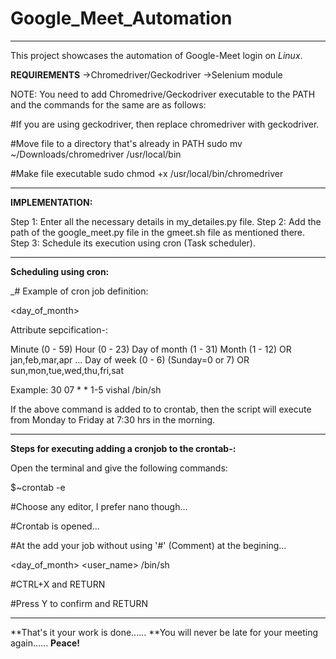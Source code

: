 # Google_Meet_Automation
__________________________________________________________________________________________________________________________________________________________________

This project showcases the automation of Google-Meet login on *Linux*.

**REQUIREMENTS**
->Chromedriver/Geckodriver
->Selenium module

NOTE:
You need to add Chromedrive/Geckodriver executable to the PATH and the commands for the same are as follows:

#If you are using geckodriver, then replace chromedriver with geckodriver.

#Move file to a directory that's already in PATH
sudo mv ~/Downloads/chromedriver /usr/local/bin

#Make file executable
sudo chmod +x /usr/local/bin/chromedriver
__________________________________________________________________________________________________________________________________________________________________


**IMPLEMENTATION:**

Step 1: Enter all the necessary details in my_detailes.py file.
Step 2: Add the path of the google_meet.py file in the gmeet.sh file as mentioned there.
Step 3: Schedule its execution using cron (Task scheduler).

__________________________________________________________________________________________________________________________________________________________________


**Scheduling using cron:**

_# Example of cron job definition:

<min> <hour> <day_of_month> <month> <day> <user-name> <command to be executed>
  
  Attribute sepcification-:
  
  Minute (0 - 59)
  Hour (0 - 23)
  Day of month (1 - 31)
  Month (1 - 12) OR jan,feb,mar,apr ...
  Day of week (0 - 6) (Sunday=0 or 7) OR sun,mon,tue,wed,thu,fri,sat

Example:
30 07 * * 1-5 vishal /bin/sh <PATH to gmeet.sh file>

If the above command is added to to crontab, then the script will execute from Monday to Friday at 7:30 hrs in the morning.
__________________________________________________________________________________________________________________________________________________________________
  

**Steps for executing adding a cronjob to the crontab-:**
  
Open the terminal and give the following commands:
  
  $~crontab -e
  
  #Choose any editor, I prefer nano though...
  
  #Crontab is opened...
  
  #At the add your job without using '#' (Comment) at the begining...
  
  <min> <hour> <day_of_month> <month> <day> <user_name> /bin/sh <PATH to gmeet.sh file>
  
  #CTRL+X and RETURN
  
  #Press Y to confirm and RETURN
    
__________________________________________________________________________________________________________________________________________________________________

    
**That's it your work is done......
**You will never be late for your meeting again......
**Peace!**
